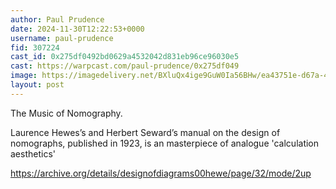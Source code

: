```yaml
---
author: Paul Prudence
date: 2024-11-30T12:22:53+0000
username: paul-prudence
fid: 307224
cast_id: 0x275df0492bd0629a4532042d831eb96ce96030e5
cast: https://warpcast.com/paul-prudence/0x275df049
image: https://imagedelivery.net/BXluQx4ige9GuW0Ia56BHw/ea43751e-d67a-4d83-2d71-6651b1e2a000/original
layout: post
---
```

The Music of Nomography.  
  
Laurence Hewes’s and Herbert Seward’s manual on the design of nomographs, published in 1923, is an masterpiece of analogue 'calculation aesthetics'  
  
https://archive.org/details/designofdiagrams00hewe/page/32/mode/2up  

<img src='https://imagedelivery.net/BXluQx4ige9GuW0Ia56BHw/ea43751e-d67a-4d83-2d71-6651b1e2a000/original' alt='' referrerpolicy='no-referrer'/>